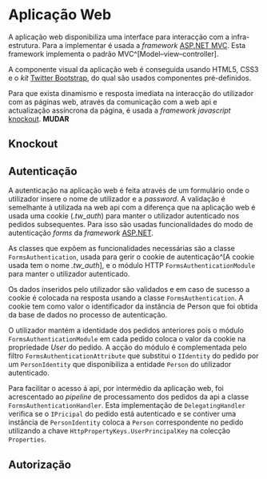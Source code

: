 Aplicação Web
=

A aplicação web disponibiliza uma interface para interacção com a infra-estrutura.
Para a implementar é usada a *framework* [ASP.NET MVC](#aspnetmvc).
Esta framework implementa o padrão MVC^[Model–view–controller].

A componente visual da aplicação web é conseguida usando HTML5, CSS3 e o *kit* [Twitter Bootstrap](#bootstrap), do qual são usados componentes pré-definidos. 

Para que exista dinamismo e resposta imediata na interacção do utilizador com as páginas web, através da comunicação com a web api e actualização assíncrona da página, é usada a *framework javascript* [knockout](#knockout). **MUDAR**

Knockout
-

Autenticação
-

A autenticação na aplicação web é feita através de um formulário onde o utilizador insere o nome de utilizador e a *password*. A validação é semelhante à utilizada na web api com a diferença que na aplicação web é usada uma cookie (*.tw_auth*) para manter o utilizador autenticado nos pedidos subsequentes. 
Para isso são usadas funcionalidades do modo de autenticação *forms* da *framework* [ASP.NET](#aspnet). 

As classes que expõem as funcionalidades necessárias são a classe `FormsAuthentication`, usada para gerir o cookie de autenticação^[A cookie usada tem o nome *.tw_auth*], e o módulo HTTP `FormsAuthenticationModule` para manter o utilizador autenticado. 

Os dados inseridos pelo utilizador são validados e em caso de sucesso a cookie é colocada na resposta usando a classe `FormsAuthentication`.
A cookie tem como valor o identificador da instância de Person que foi obtida da base de dados no processo de autenticação. 

O utilizador mantém a identidade dos pedidos anteriores pois o módulo `FormsAuthenticationModule` em cada pedido coloca o valor da cookie na propriedade *User* do pedido. A acção do módulo é complementada pelo filtro `FormsAuthenticationAttribute` que substitui o `IIdentity` do pedido por um `PersonIdentity` que disponibiliza a entidade `Person` do utilizador autenticado.

Para facilitar o acesso á api, por intermédio da aplicação web, foi acrescentado ao *pipeline* de processamento dos pedidos da api a classe `FormsAuthenticationHandler`. Esta implementação de `DelegatingHandler` verifica se o `IPricipal` do pedido está autenticado e se contiver uma instância de `PersonIdentity` coloca a `Person` correspondente no pedido utilizando a chave `HttpPropertyKeys.UserPrincipalKey` na colecção `Properties`.

Autorização
-

